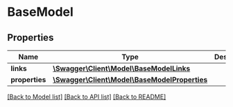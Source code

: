 # BaseModel

## Properties
Name | Type | Description | Notes
------------ | ------------- | ------------- | -------------
**links** | [**\Swagger\Client\Model\BaseModelLinks**](BaseModelLinks.md) |  | [optional] 
**properties** | [**\Swagger\Client\Model\BaseModelProperties**](BaseModelProperties.md) |  | [optional] 

[[Back to Model list]](../README.md#documentation-for-models) [[Back to API list]](../README.md#documentation-for-api-endpoints) [[Back to README]](../README.md)


